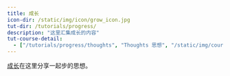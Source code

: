 ```yaml
---
title: 成长
icon-dir: /static/img/icon/grow_icon.jpg
tut-dir: /tutorials/progress/
description: "这里汇集成长的内容"
tut-course-detail:
  - ["/tutorials/progress/thoughts", "Thoughts 思想", "/static/img/course_cover-small/thoughts.gif"]
---
```



<a href="{{page.tut-dir}}">成长</a>在这里分享一起步的思想。 

